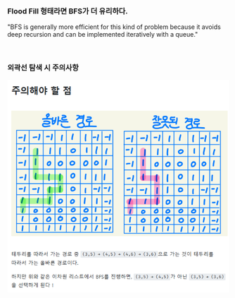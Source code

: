

### Flood Fill 형태라면 BFS가 더 유리하다.
"BFS is generally more efficient for this kind of problem because it avoids deep recursion and can be implemented iteratively with a queue."

<br>

### 외곽선 탐색 시 주의사항
![BFS OUTLINE](https://github.com/AtomicLiquors/Algorithm_Practice/blob/main/simulation/BFS_OUTLINE.PNG)
